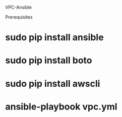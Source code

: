 VPC-Ansible

Prerequisites
# sudo pip install ansible
# sudo pip install boto
# sudo pip install awscli

# ansible-playbook vpc.yml
